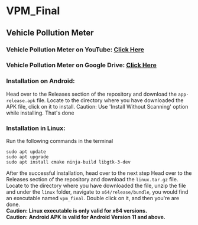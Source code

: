 # VPM_Final
## Vehicle Pollution Meter
### Vehicle Pollution Meter on YouTube: [Click Here](https://youtu.be/Zi3baSOurcU?si=n81fV_dpPPxhIUMY)
### Vehicle Pollution Meter on Google Drive: [Click Here](https://drive.google.com/drive/folders/14_ytu9zTLPmuicV7295uIKxE0pKoQrtl?usp=sharing)

### Installation on Android:
Head over to the Releases section of the repository and download the `app-release.apk` file. Locate to the directory where you have downloaded the APK file, click on it to install. Caution: Use 'Install Without Scanning' option while installing. That's done
### Installation in Linux:
Run the following commands in the terminal
```
sudo apt update  
sudo apt upgrade  
sudo apt install cmake ninja-build libgtk-3-dev
```
After the successful installation, head over to the next step
Head over to the Releases section of the repository and download the `linux.tar.gz` file. Locate to the directory where you have downloaded the file, unzip the file and under the `linux` folder, navigate to `x64/release/bundle`, you would find an executable named `vpm_final`. Double click on it, and then you're are done.  
**Caution: Linux executable is only valid for x64 versions.**  
**Caution: Android APK is valid for Android Version 11 and above.**